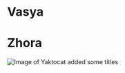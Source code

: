 # Vasya
# Zhora
![Image of Yaktocat](https://octodex.github.com/images/yaktocat.png)
added some titles
